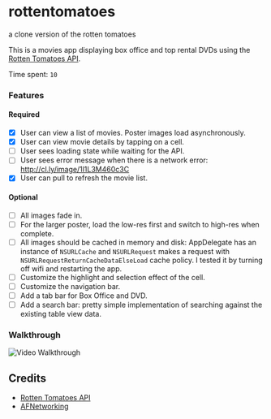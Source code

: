 # rottentomatoes
a clone version of the rotten tomatoes
 
This is a movies app displaying box office and top rental DVDs using the [Rotten Tomatoes API](http://developer.rottentomatoes.com/docs/read/JSON).

Time spent: `10`

### Features

#### Required

- [X] User can view a list of movies. Poster images load asynchronously.
- [X] User can view movie details by tapping on a cell.
- [ ] User sees loading state while waiting for the API.
- [ ] User sees error message when there is a network error: http://cl.ly/image/1l1L3M460c3C
- [X] User can pull to refresh the movie list.

#### Optional

- [ ] All images fade in.
- [ ] For the larger poster, load the low-res first and switch to high-res when complete.
- [ ] All images should be cached in memory and disk: AppDelegate has an instance of `NSURLCache` and `NSURLRequest` makes a request with `NSURLRequestReturnCacheDataElseLoad` cache policy. I tested it by turning off wifi and restarting the app.
- [ ] Customize the highlight and selection effect of the cell.
- [ ] Customize the navigation bar.
- [ ] Add a tab bar for Box Office and DVD.
- [ ] Add a search bar: pretty simple implementation of searching against the existing table view data.

### Walkthrough
![Video Walkthrough](http://i.imgur.com/9d4fXIm.gif)

Credits
---------
* [Rotten Tomatoes API](http://developer.rottentomatoes.com/docs/read/JSON)
* [AFNetworking](https://github.com/AFNetworking/AFNetworking)
